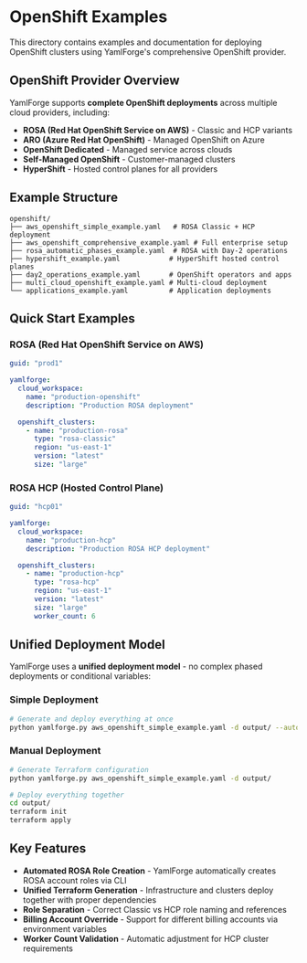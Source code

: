 # OpenShift Examples

This directory contains examples and documentation for deploying OpenShift clusters using YamlForge's comprehensive OpenShift provider.

## OpenShift Provider Overview

YamlForge supports **complete OpenShift deployments** across multiple cloud providers, including:

- **ROSA (Red Hat OpenShift Service on AWS)** - Classic and HCP variants
- **ARO (Azure Red Hat OpenShift)** - Managed OpenShift on Azure  
- **OpenShift Dedicated** - Managed service across clouds
- **Self-Managed OpenShift** - Customer-managed clusters
- **HyperShift** - Hosted control planes for all providers

## Example Structure

```
openshift/
├── aws_openshift_simple_example.yaml   # ROSA Classic + HCP deployment
├── aws_openshift_comprehensive_example.yaml # Full enterprise setup
├── rosa_automatic_phases_example.yaml  # ROSA with Day-2 operations
├── hypershift_example.yaml            # HyperShift hosted control planes
├── day2_operations_example.yaml       # OpenShift operators and apps
├── multi_cloud_openshift_example.yaml # Multi-cloud deployment
└── applications_example.yaml          # Application deployments
```

## Quick Start Examples

### ROSA (Red Hat OpenShift Service on AWS)
```yaml
guid: "prod1"

yamlforge:
  cloud_workspace:
    name: "production-openshift"
    description: "Production ROSA deployment"

  openshift_clusters:
    - name: "production-rosa"
      type: "rosa-classic"
      region: "us-east-1"
      version: "latest"
      size: "large"
```

### ROSA HCP (Hosted Control Plane)
```yaml
guid: "hcp01"

yamlforge:
  cloud_workspace:
    name: "production-hcp"
    description: "Production ROSA HCP deployment"

  openshift_clusters:
    - name: "production-hcp"
      type: "rosa-hcp"
      region: "us-east-1"
      version: "latest"
      size: "large"
      worker_count: 6
```

## Unified Deployment Model

YamlForge uses a **unified deployment model** - no complex phased deployments or conditional variables:

### Simple Deployment
```bash
# Generate and deploy everything at once
python yamlforge.py aws_openshift_simple_example.yaml -d output/ --auto-deploy
```

### Manual Deployment  
```bash
# Generate Terraform configuration
python yamlforge.py aws_openshift_simple_example.yaml -d output/

# Deploy everything together
cd output/
terraform init
terraform apply
```

## Key Features

- **Automated ROSA Role Creation** - YamlForge automatically creates ROSA account roles via CLI
- **Unified Terraform Generation** - Infrastructure and clusters deploy together with proper dependencies
- **Role Separation** - Correct Classic vs HCP role naming and references
- **Billing Account Override** - Support for different billing accounts via environment variables
- **Worker Count Validation** - Automatic adjustment for HCP cluster requirements 